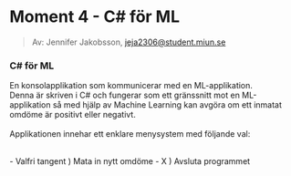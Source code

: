 # Moment 4 - C# för ML
> Av: Jennifer Jakobsson, jeja2306@student.miun.se

### C# för ML 

En konsolapplikation som kommunicerar med en ML-applikation. 
<br>
Denna är skriven i C# och fungerar som ett gränssnitt mot en ML-applikation så med hjälp av Machine Learning kan avgöra om ett inmatat omdöme är positivt eller negativt.
<br>
<br>
Applikationen innehar ett enklare menysystem med följande val: 

 <br>
- Valfri tangent ) Mata in nytt omdöme
- X ) Avsluta programmet
